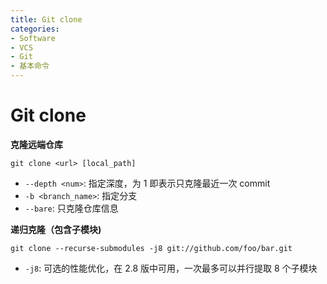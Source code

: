 ```yaml
---
title: Git clone
categories:
- Software
- VCS
- Git
- 基本命令
---
```

# Git clone

**克隆远端仓库**

```shell
git clone <url> [local_path]
```

- `--depth <num>`: 指定深度，为 1 即表示只克隆最近一次 commit
- `-b <branch_name>`: 指定分支
- `--bare`: 只克隆仓库信息

**递归克隆（包含子模块)**

```shell
git clone --recurse-submodules -j8 git://github.com/foo/bar.git
```

- `-j8`: 可选的性能优化，在 2.8 版中可用，一次最多可以并行提取 8 个子模块